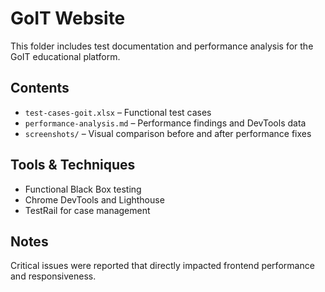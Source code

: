 # GoIT Website

This folder includes test documentation and performance analysis for the GoIT educational platform.

## Contents
- `test-cases-goit.xlsx` – Functional test cases
- `performance-analysis.md` – Performance findings and DevTools data
- `screenshots/` – Visual comparison before and after performance fixes

## Tools & Techniques
- Functional Black Box testing
- Chrome DevTools and Lighthouse
- TestRail for case management

## Notes
Critical issues were reported that directly impacted frontend performance and responsiveness.
